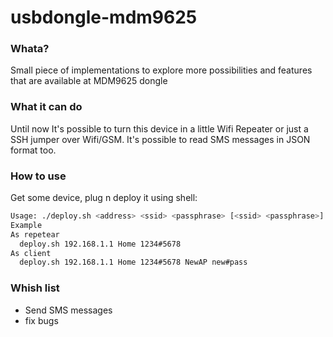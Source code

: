 # usbdongle-mdm9625

### Whata?
Small piece of implementations to explore more possibilities and features that are available at MDM9625 dongle

### What it can do
Until now It's possible to turn this device in a little Wifi Repeater or just a SSH jumper over Wifi/GSM. It's possible to read  SMS messages in JSON format too.

### How to use

Get some device, plug n deploy it using shell:

```sh
Usage: ./deploy.sh <address> <ssid> <passphrase> [<ssid> <passphrase>] 
Example
As repetear
  deploy.sh 192.168.1.1 Home 1234#5678
As client
  deploy.sh 192.168.1.1 Home 1234#5678 NewAP new#pass
```

### Whish list
- Send SMS messages
- fix bugs
